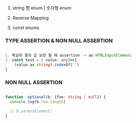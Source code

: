1. string 형 enum | 숫자형 enum 


2. Reverse Mapping 

3. const enums 



### TYPE ASSERTION & NON NULL ASSERTION 

```typescript

1. 확실히 결과 값 보장 될 때 assertion -> as HTMLInputElement
2. const test = ( value: any)=>{
    (value as string).indexOf('')
}

```

### NON NULL ASSERTION 

```typescript

function  optional(b: {foo: string | null}) {
  console.log(b.foo.length)
  
  // b.parentElement!
}


```
